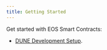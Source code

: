 ```yaml
---
title: Getting Started
---
```


Get started with EOS Smart Contracts:

- [DUNE Development Setup](10_dune-development-setup/index.md).

